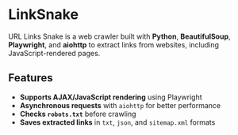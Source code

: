 # LinkSnake

URL Links Snake is a web crawler built with **Python**, **BeautifulSoup**, **Playwright**, and **aiohttp** to extract links from websites, including JavaScript-rendered pages.  

## Features  
- **Supports AJAX/JavaScript rendering** using Playwright  
- **Asynchronous requests** with `aiohttp` for better performance  
- **Checks `robots.txt`** before crawling  
- **Saves extracted links** in `txt`, `json`, and `sitemap.xml` formats  
